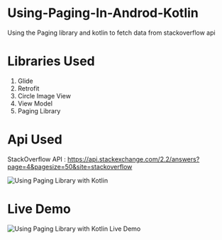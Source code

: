 # Using-Paging-In-Androd-Kotlin
Using the Paging library and kotlin to fetch data from stackoverflow api

# Libraries Used

1. Glide
2. Retrofit
3. Circle Image View
4. View Model
5. Paging Library

# Api Used

StackOverflow API : https://api.stackexchange.com/2.2/answers?page=4&pagesize=50&site=stackoverflow

![Using Paging Library with Kotlin](https://i.imgur.com/zpnFs3E.png)

# Live Demo

![Using Paging Library with Kotlin Live Demo](http://g.recordit.co/bDfYVUk2ps.gif)
